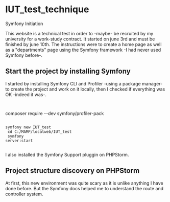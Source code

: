 # IUT_test_technique
Symfony Initiation

This website is a technical test in order to -maybe- be recruited by my university for a work-study contract.
It started on june 3rd and must be finished by june 10th.
The instructions were to create a home page as well as a "departments" page using the Symfony framework -I had never used Symfony before-.

<h2>Start the project by installing Symfony</h2>

I started by installing Symfony CLI and Profiler -using a package manager- to create the project and work on it locally, then I checked if everything was OK -indeed it was-. 

<code>
    
</code>
  composer require --dev symfony/profiler-pack
<code>
  
  symfony new IUT_test  <br>
  cd C:/MAMP/localweb/IUT_test <br>
  symfony server:start <br>
</code>

I also installed the Symfony Support pluggin on PHPStorm.

<h2>Project structure discovery on PHPStorm</h2>

At first, this new environment was quite scary as it is unlike anything I have done before. But the Symfony docs helped me to understand the route and controller system.
